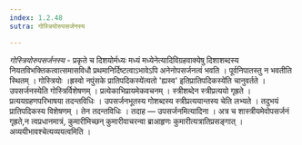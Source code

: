 ```yaml
---
index: 1.2.48
sutra: गोस्त्रियोरुपसर्जनस्य

---
```

_गोस्त्रियोरुपसर्जनस्य_ - प्रकृते च दिशयोर्मध्यः मध्यं मध्येनेत्यादिविग्रहवाक्येषु दिशाशब्दस्य नियतविभक्तिकत्वात्समासविधौ प्रथमानिर्दिष्टत्वाऽभावेऽपि अनेनोपसर्जनत्वं भवति । पूर्वनिपातस्तु न भवतीति स्थितम् । गोस्त्रियोः ।ह्रस्वो नपुंसके प्रातिपदिकस्ये॑त्यतो 'ह्यस्व' इतिप्रातिपदिकस्ये॑ति चानुवर्तते । उपसर्जनस्येति गोस्त्रिर्विशेषणम् । प्रत्येकाभिप्रायमेकवचनम् । स्त्रीशब्देन स्त्रीप्रत्ययो गृह्रते । प्रत्ययग्रहणपरिभाषया तदन्तविधिः । उपसर्जनभूतस्य गोशब्दस्य स्त्रीप्रत्ययान्तस्य चेति लभ्यते । तदुभयं प्रातिपदिकस्य विशेषणम् । तेन तदन्तविधिः । तदाह — उपसर्जनमित्यादिना । अत्र च शास्त्रीयमेवोपसर्जनं गृह्रते,न त्वप्रधानमात्रं, कुमारीमिच्छन् कुमारीवाचरन्वा ब्राआहृणः कुमारीत्यत्रातिप्रसङ्गात् । अव्ययीभावश्चेत्यव्ययत्वमिति । 